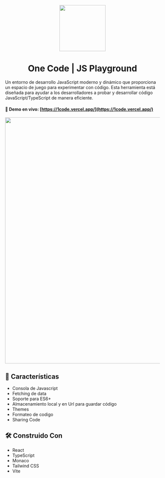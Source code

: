 
<div align="center">  
  <img src= "https://github.com/user-attachments/assets/57240a44-7e0a-4df8-933b-c9be7313c8ee" width=150>
<h1>One Code | JS Playground</h1>
</div>

Un entorno de desarrollo JavaScript moderno y dinámico que proporciona un espacio de juego para experimentar con código. Esta herramienta está diseñada para ayudar a los desarrolladores a probar y desarrollar código JavaScript/TypeScript de manera eficiente.

#### 🔗 Demo en vivo: [https://1code.vercel.app/](https://1code.vercel.app/)

<kbd>
<img src="https://github.com/user-attachments/assets/4361576b-1d00-4fee-a720-6e17e205bfaf" width="800" >
</kbd>

## 🌟 Características
- Consola de Javascript
- Fetching de data
- Soporte para ES6+
- Almacenamiento local y en Url para guardar código
- Themes
- Formateo de codigo
- Sharing Code

## 🛠️ Construido Con
- React
- TypeScript
- Monaco
- Tailwind CSS
- Vite


